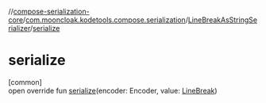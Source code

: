 //[compose-serialization-core](../../../index.md)/[com.mooncloak.kodetools.compose.serialization](../index.md)/[LineBreakAsStringSerializer](index.md)/[serialize](serialize.md)

# serialize

[common]\
open override fun [serialize](serialize.md)(encoder: Encoder, value: [LineBreak](https://developer.android.com/reference/kotlin/androidx/compose/ui/text/style/LineBreak.html))
